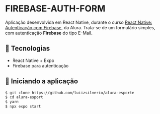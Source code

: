 # FIREBASE-AUTH-FORM

Aplicação desenvolvida em React Native, durante o curso [React Native: Autenticação com Firebase](https://cursos.alura.com.br/course/react-native-autenticacao-firebase), da Alura.
Trata-se de um formulário simples, com autenticação __Firebase__ do tipo E-Mail.
<br/>

## 🚀 Tecnologias

- React Native + Expo
- Firebase para autenticação


## :car: Iniciando a aplicação
```bash
$ git clone https://github.com/luiizsilverio/alura-esporte
$ cd alura-esport
$ yarn
$ npx expo start
```

